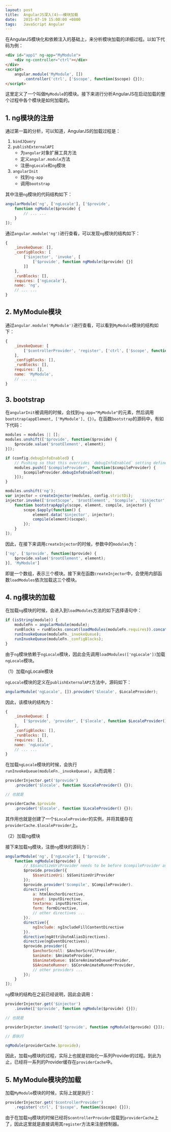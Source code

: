 ```yaml
---
layout: post
title:  AngularJS深入(4)——模块加载
date:   2015-07-19 15:00:00 +0800
tags:   JavaScript Angular
---
```


在AngularJS模块化和依赖注入的基础上，来分析模块加载的详细过程。以如下代码为例：

```html
<div id="app1" ng-app="MyModule">
	<div ng-controller="ctrl"></div>
</div>
<script>
	angular.module('MyModule', [])
		.controller('ctrl', ['$scope', function($scope) {}]);
</script>
```

这里定义了一个叫做`MyModule`的模块。接下来进行分析AngularJS在启动加载的整个过程中各个模块是如何加载的。

## 1. ng模块的注册

通过第一篇的分析，可以知道，AngularJS的加载过程是：

1. `bindJQuery`
2. `publishExternalAPI`
	- 为`angular`对象扩展工具方法
	- 定义`angular.module`方法
	- 注册`ngLocale`和`ng`模块
3. `angularInit`
	- 找到`ng-app`
	- 调用`bootstrap`

其中注册`ng`模块的代码结构如下：

```javascript
angularModule('ng', ['ngLocale'], ['$provide',
    function ngModule($provide) {
    	// ... ...
    }
]);
```

通过`angular.module('ng')`进行查看，可以发现`ng`模块的结构如下：

```javascript
{
    _invokeQueue: [],
    _configBlocks: [
        ['$injector', 'invoke', [
            ['$provide', function ngModule($provide) {}]
        ]]
    ],
    _runBlocks: [],
    requires: ['ngLocale'],
    name: 'ng',
    // ... ...
}
```

## 2. MyModule模块

通过`angular.module('MyModule')`进行查看，可以看到`MyModule`模块的结构如下：

```javascript
{
    _invokeQueue: [
        ['$controllerProvider', 'register', ['ctrl', ['$scope', function($scope) {}]]]
    ],
    _configBlocks: [],
    _runBlocks: [],
    requires: [],
    name: 'MyModule',
    // ... ...
}
```

## 3. bootstrap

在`angularInit`被调用的时候，会找到`ng-app="MyModule"`的元素，然后调用`bootstrap(appElement, ['MyModule'], {})`。在函数`bootstrap`的源码中，有如下代码：

```javascript
modules = modules || [];
modules.unshift(['$provide', function($provide) {
    $provide.value('$rootElement', element);
}]);

if (config.debugInfoEnabled) {
    // Pushing so that this overrides `debugInfoEnabled` setting defined in user's `modules`.
    modules.push(['$compileProvider', function($compileProvider) {
        $compileProvider.debugInfoEnabled(true);
    }]);
}

modules.unshift('ng');
var injector = createInjector(modules, config.strictDi);
injector.invoke(['$rootScope', '$rootElement', '$compile', '$injector',
    function bootstrapApply(scope, element, compile, injector) {
        scope.$apply(function() {
            element.data('$injector', injector);
            compile(element)(scope);
        });
    }
]);
```

因此，在接下来调用`createInjector`的时候，参数中的`modules`为：

```javascript
['ng', ['$provide', function($provide) {
	$provide.value('$rootElement', element);
}], 'MyModule']
```

即是一个数组，表示三个模块。接下来在函数`createInjector`中，会使用内部函数`loadModules`依次加载这三个模块。

## 4. ng模块的加载

在加载`ng`模块的时候，会进入到`loadModules`方法的如下选择语句中：

```javascript
if (isString(module)) {
    moduleFn = angularModule(module);
    runBlocks = runBlocks.concat(loadModules(moduleFn.requires)).concat(moduleFn._runBlocks);
    runInvokeQueue(moduleFn._invokeQueue);
    runInvokeQueue(moduleFn._configBlocks);
}
```

由于`ng`模块依赖于`ngLocale`模块，因此会先调用`loadModules(['ngLocale'])`加载`ngLocale`模块。

（1）加载ngLocale模块

`ngLocale`模块的定义在`publishExternalAPI`方法中，源码如下：

```javascript
angularModule('ngLocale', []).provider('$locale', $LocaleProvider);
```

因此，该模块的结构为：

```javascript
{
    _invokeQueue: [
        ['$provide', 'provider', ['$locale', function $LocaleProvider() {}]]
    ],
    _configBlocks: [],
    _runBlocks: [],
    requires: [],
    name: 'ngLocale',
    // ... ...
}
```

在加载`ngLocale`模块的时候，会执行`runInvokeQueue(moduleFn._invokeQueue)`，从而调用：

```javascript
providerInjector.get('$provide')
    .provider('$locale', function $LocaleProvider() {});

// 也就是

providerCache.$provide
    .provider('$locale', function $LocaleProvider() {});
```

其作用也就是创建了一个`$LocaleProvider`的实例，并将其缓存在`providerCache.$localeProvider`上。

（2）加载ng模块

接下来加载`ng`模块，注册`ng`模块的源码为：

```javascript
angularModule('ng', ['ngLocale'], ['$provide',
    function ngModule($provide) {
        // $$sanitizeUriProvider needs to be before $compileProvider as it is used by it.
        $provide.provider({
            $$sanitizeUri: $$SanitizeUriProvider
        });
        $provide.provider('$compile', $CompileProvider).
        directive({
            a: htmlAnchorDirective,
            input: inputDirective,
            textarea: inputDirective,
            form: formDirective,
            // other directives ...
        }).
        directive({
            ngInclude: ngIncludeFillContentDirective
        }).
        directive(ngAttributeAliasDirectives).
        directive(ngEventDirectives);
        $provide.provider({
            $anchorScroll: $AnchorScrollProvider,
            $animate: $AnimateProvider,
            $$animateQueue: $$CoreAnimateQueueProvider,
            $$AnimateRunner: $$CoreAnimateRunnerProvider,
            // other providers ...
        });
    }
]);
```

`ng`模块的结构在之前已经说明，因此会调用：

```javascript
providerInjector.get('$injector')
    .invoke(['$provide', function ngModule($provide) {}]);

// 也就是

providerInjector.invoke(['$provide', function ngModule($provide) {}]);

// 即执行

ngModule(providerCache.$provide);
```

因此，加载`ng`模块的过程，实际上也就是初始化一系列Provider的过程。到此为止，已经将一系列的Provider缓存在`providerCache`中。

## 5. MyModule模块的加载

加载`MyModule`模块的时候，实际上就是执行：

```javascript
providerInjector.get('$controllerProvider')
    .register('ctrl', ['$scope', function($scope) {}]);
```

由于在加载`ng`模块的时候已经将`$controllerProvider`挂载到`providerCache`上了，因此这里就是直接调用其`register`方法来注册控制器。
